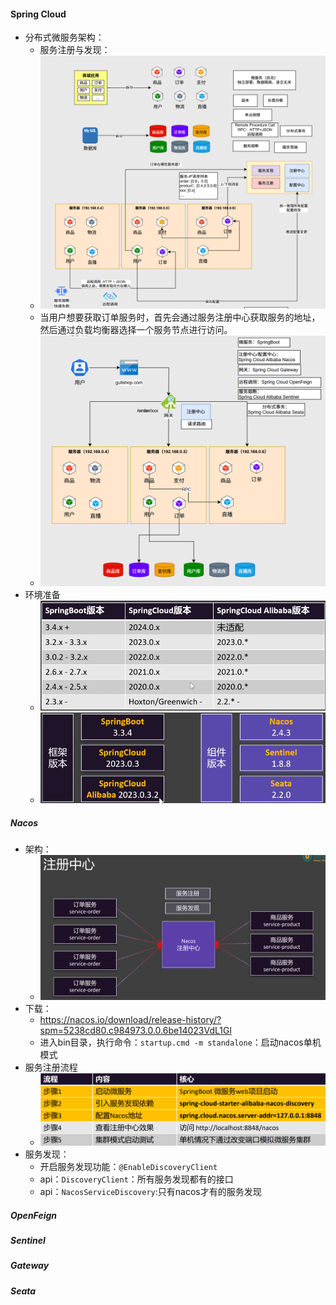 #### Spring Cloud
- 分布式微服务架构：
  - 服务注册与发现：
  - ![alt text](image-1.png)
  - 当用户想要获取订单服务时，首先会通过服务注册中心获取服务的地址，然后通过负载均衡器选择一个服务节点进行访问。
  - ![alt text](image-2.png)
- 环境准备
  - ![alt text](image-3.png)
  - ![alt text](image-4.png)
##### Nacos
- 架构：
  - ![alt text](image-5.png)
- 下载：
  - https://nacos.io/download/release-history/?spm=5238cd80.c984973.0.0.6be14023VdL1Gl
  - 进入bin目录，执行命令：`startup.cmd -m standalone`：启动nacos单机模式
- 服务注册流程
  - ![alt text](image-6.png)
- 服务发现：
  - 开启服务发现功能：`@EnableDiscoveryClient`
  - api：`DiscoveryClient`：所有服务发现都有的接口
  - api：`NacosServiceDiscovery`:只有nacos才有的服务发现
##### OpenFeign
##### Sentinel
##### Gateway
##### Seata